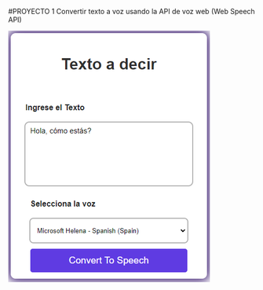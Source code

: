 #PROYECTO 1
Convertir texto a voz usando la API de voz web (Web Speech API)

![ss](https://raw.githubusercontent.com/Marlu-dev/Proyectos-Javascript/main/Proyecto-1/Capturas/captura1.png)

